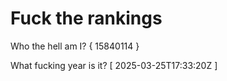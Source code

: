 # Fuck the rankings

Who the hell am I?
{ 15840114 }

What fucking year is it?
[ 2025-03-25T17:33:20Z ]
